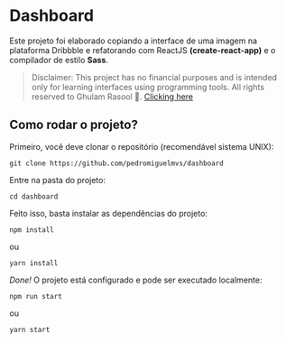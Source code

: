 # Dashboard

Este projeto foi elaborado copiando a interface de uma imagem na plataforma Dribbble e refatorando com ReactJS __(create-react-app)__ e o compilador de estilo __Sass__.

> Disclaimer:
> This project has no financial purposes and is intended only for learning interfaces using programming tools. All rights reserved to Ghulam Rasool 🚀. [Clicking here](https://dribbble.com/ghulaam-rasool)

## Como rodar o projeto?

Primeiro, você deve clonar o repositório (recomendável sistema UNIX):

```
git clone https://github.com/pedromiguelmvs/dashboard
```

Entre na pasta do projeto:

```
cd dashboard
```

Feito isso, basta instalar as dependências do projeto:

```
npm install
```

ou

```
yarn install
```

_Done!_ O projeto está configurado e pode ser executado localmente:

```
npm run start
```

ou

```
yarn start
```
